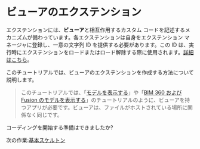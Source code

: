 # ビューアのエクステンション

エクステンションには、**ビューア**と相互作用するカスタム コードを記述するメカニズムが備わっています。各エクステンションは自身をエクステンション マネージャに登録し、一意の文字列 ID を提供する必要があります。この ID は、実行時にエクステンションをロードまたはロード解除する際に使用されます。[詳細はこちら](https://forge.autodesk.com/en/docs/viewer/v7/reference/Extensions/)。

このチュートリアルでは、ビューアのエクステンションを作成する方法について説明します。 

> このチュートリアルでは、「[モデルを表示する](/ja-JP/tutorials/viewmodels.md)」や「[BIM 360 および Fusion のモデルを表示する](/ja-JP/tutorials/viewhubmodels.md)」のチュートリアルのように、ビューアを持つアプリが必要です。ビューアは、ファイルがホストされている場所に関係なく同じです。

コーディングを開始する準備はできましたか?

次の作業:[基本スケルトン](/ja-JP/viewer/extensions/skeleton.md)